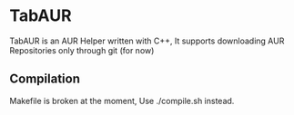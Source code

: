# TabAUR

TabAUR is an AUR Helper written with C++, It supports downloading AUR Repositories only through git (for now)

## Compilation
Makefile is broken at the moment, Use ./compile.sh instead.
